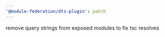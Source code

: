 ```yaml
---
'@module-federation/dts-plugin': patch
---
```


remove query strings from exposed modules to fix tsc resolves
